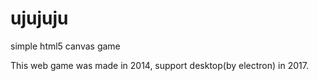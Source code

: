 # ujujuju
simple html5 canvas game

This web game was made in 2014, support desktop(by electron) in 2017.
